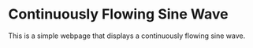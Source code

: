 # Continuously Flowing Sine Wave

This is a simple webpage that displays a continuously flowing sine wave.
